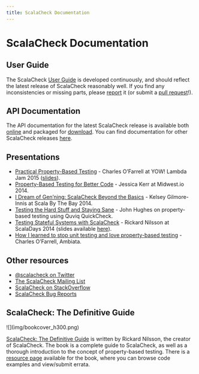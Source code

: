 ```yaml
---
title: ScalaCheck Documentation
---
```


# ScalaCheck Documentation

## User Guide
The ScalaCheck [User Guide](https://github.com/rickynils/scalacheck/blob/master/doc/UserGuide.md) is developed continuously, and should reflect the latest release of ScalaCheck reasonably well. If you find any inconsistencies or missing parts, please [report](https://github.com/rickynils/scalacheck/issues) it (or submit a [pull request](https://github.com/rickynils/scalacheck/pulls)!).

## API Documentation

The API documentation for the latest ScalaCheck release is available both [online](./files/scalacheck_2.11-1.14.1-api/index.html) and packaged for [download](./download.html#api). You can find documentation for other ScalaCheck releases [here](./releases.html).

## Presentations

- [Practical Property-Based Testing](https://yow.eventer.com/yow-lambda-jam-2015-1305/practical-property-based-testing-by-charles-o-farrell-1884) - Charles O’Farrell at YOW! Lambda Jam 2015 ([slides](http://blog.charleso.org/property-testing-preso/yowlj2015.html)).
- [Property-Based Testing for Better Code](https://www.youtube.com/watch?v=shngiiBfD80) - Jessica Kerr at Midwest.io 2014.
- [I Dream of Gen’ning: ScalaCheck Beyond the Basics](http://functional.tv/post/97738967579) - Kelsey Gilmore-Innis at Scala By The Bay 2014.
- [Testing the Hard Stuff and Staying Sane](http://www.infoq.com/presentations/testing-techniques-case-study) - John Hughes on property-based testing using Quviq QuickCheck.
- [Testing Stateful Systems with ScalaCheck](http://parleys.com/play/53a7d2d0e4b0543940d9e566) - Rickard Nilsson at ScalaDays 2014 (slides available [here](./files/scaladays2014/index.html)).
- [How I learned to stop unit testing and love property-based testing](http://blog.charleso.org/property-testing-preso) - Charles O’Farrell, Ambiata.

## Other resources

- [\@scalacheck on Twitter](https://twitter.com/scalacheck)
- [The ScalaCheck Mailing List](https://groups.google.com/forum/#!forum/scalacheck)
- [ScalaCheck on StackOverflow](https://stackoverflow.com/questions/tagged/scalacheck)
- [ScalaCheck Bug Reports](https://github.com/rickynils/scalacheck/issues)

## ScalaCheck: The Definitive Guide

<div class="imgleft">
  ![](img/bookcover_h300.png)
</div>

[ScalaCheck: The Definitive Guide](http://www.artima.com/shop/scalacheck) is written by Rickard Nilsson, the creator of ScalaCheck. The book is a complete guide to ScalaCheck, as well as a thorough introduction to the concept of property-based testing. There is a [resource page](http://booksites.artima.com/scalacheck) available for the book, where you can browse code examples and view/submit errata.


